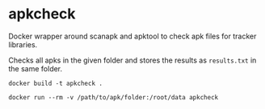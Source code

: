# apkcheck
Docker wrapper around scanapk and apktool to check apk files for tracker libraries.

Checks all apks in the given folder and stores the results as `results.txt` in the same folder.

```
docker build -t apkcheck .

docker run --rm -v /path/to/apk/folder:/root/data apkcheck
```